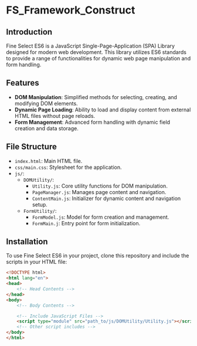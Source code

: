 # FS_Framework_Construct

## Introduction
Fine Select ES6 is a JavaScript Single-Page-Application (SPA) Library designed for modern web development. This library utilizes ES6 standards to provide a range of functionalities for dynamic web page manipulation and form handling.

## Features
- **DOM Manipulation**: Simplified methods for selecting, creating, and modifying DOM elements.
- **Dynamic Page Loading**: Ability to load and display content from external HTML files without page reloads.
- **Form Management**: Advanced form handling with dynamic field creation and data storage.

## File Structure
- `index.html`: Main HTML file.
- `css/main.css`: Stylesheet for the application.
- `js/`:
  - `DOMUtility/`:
    - `Utility.js`: Core utility functions for DOM manipulation.
    - `PageManager.js`: Manages page content and navigation.
    - `ContentMain.js`: Initializer for dynamic content and navigation setup.
  - `FormUtility/`:
    - `FormModel.js`: Model for form creation and management.
    - `FormMain.j`: Entry point for form initialization.

## Installation
To use Fine Select ES6 in your project, clone this repository and include the scripts in your HTML file:
```html
<!DOCTYPE html>
<html lang="en">
<head>
    <!-- Head Contents -->
</head>
<body>
    <!-- Body Contents -->

    <!-- Include JavaScript Files -->
    <script type="module" src="path_to/js/DOMUtility/Utility.js"></script>
    <!-- Other script includes -->
</body>
</html>

